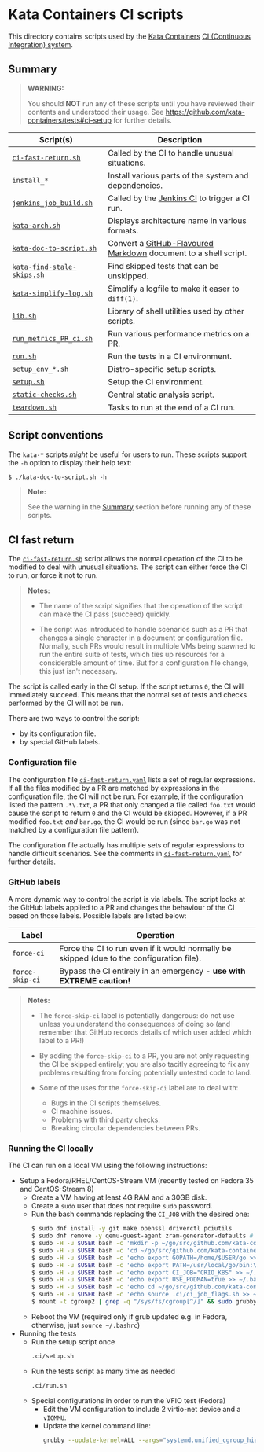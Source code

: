 # Kata Containers CI scripts

This directory contains scripts used by the [Kata Containers](https://github.com/kata-containers)
[CI (Continuous Integration) system](https://github.com/kata-containers/ci).

## Summary

> **WARNING:**
>
> You should **NOT** run any of these scripts until you have reviewed their
> contents and understood their usage. See
> https://github.com/kata-containers/tests#ci-setup for further details.

| Script(s) | Description |
| -- | -- |
| [`ci-fast-return.sh`](#ci-fast-return) | Called by the CI to handle unusual situations. |
| `install_*` | Install various parts of the system and dependencies. |
| [`jenkins_job_build.sh`](jenkins_job_build.sh) | Called by the [Jenkins CI](https://github.com/kata-containers/ci) to trigger a CI run. |
| [`kata-arch.sh`](kata-arch.sh) | Displays architecture name in various formats. |
| [`kata-doc-to-script.sh`](kata-doc-to-script.sh) | Convert a [GitHub-Flavoured Markdown](https://github.github.com/gfm) document to a shell script. |
| [`kata-find-stale-skips.sh`](kata-find-stale-skips.sh) | Find skipped tests that can be unskipped. |
| [`kata-simplify-log.sh`](kata-simplify-log.sh) | Simplify a logfile to make it easer to `diff(1)`. |
| [`lib.sh`](lib.sh) | Library of shell utilities used by other scripts. |
| [`run_metrics_PR_ci.sh`](run_metrics_PR_ci.sh) | Run various performance metrics on a PR. |
| [`run.sh`](run.sh) | Run the tests in a CI environment. |
| `setup_env_*.sh` | Distro-specific setup scripts. |
| [`setup.sh`](setup.sh) | Setup the CI environment. |
| [`static-checks.sh`](static-checks.sh) | Central static analysis script. |
| [`teardown.sh`](teardown.sh) | Tasks to run at the end of a CI run. |

## Script conventions

The `kata-*` scripts *might* be useful for users to run. These scripts support the
`-h` option to display their help text:

```
$ ./kata-doc-to-script.sh -h
```

> **Note:**
>
> See the warning in the [Summary](#summary) section before running any of
> these scripts.

## CI fast return

The [`ci-fast-return.sh`](ci-fast-return.sh) script allows the normal
operation of the CI to be modified to deal with unusual situations. The script
can either force the CI to run, or force it not to run.

> **Notes:**
>
> - The name of the script signifies that the operation of the script can make
>   the CI pass (succeed) quickly.
>
> - The script was introduced to handle scenarios such as a PR that changes a
>   single character in a document or configuration file. Normally, such PRs would
>   result in multiple VMs being spawned to run the entire suite of tests,
>   which ties up resources for a considerable amount of time. But for a
>   configuration file change, this just isn't necessary.

The script is called early in the CI setup. If the script returns `0`, the CI
will immediately succeed. This means that the normal set of tests and checks
performed by the CI will not be run.

There are two ways to control the script:

- by its configuration file.
- by special GitHub labels.

### Configuration file

The configuration file [`ci-fast-return.yaml`](ci-fast-return.yaml) lists a
set of regular expressions. If all the files modified by a PR are matched by
expressions in the configuration file, the CI will not be run. For example, if
the configuration listed the pattern `.*\.txt`, a PR that only changed a file
called `foo.txt` would cause the script to return `0` and the CI would be
skipped. However, if a PR modified `foo.txt` _and_ `bar.go`, the CI would be
run (since `bar.go` was not matched by a configuration file pattern).

The configuration file actually has multiple sets of regular expressions to
handle difficult scenarios. See the comments in
[`ci-fast-return.yaml`](ci-fast-return.yaml) for further details.

### GitHub labels

A more dynamic way to control the script is via labels. The script
looks at the GitHub labels applied to a PR and changes the behaviour of the CI
based on those labels. Possible labels are listed below:

| Label | Operation |
|-|-|
| `force-ci` | Force the CI to run even if it would normally be skipped (due to the configuration file). |
| `force-skip-ci` | Bypass the CI entirely in an emergency - **use with EXTREME caution!** |

> **Notes:**
>
> - The `force-skip-ci` label is potentially dangerous: do not use unless you
>   understand the consequences of doing so (and remember that GitHub records
>   details of which user added which label to a PR!)
>
> - By adding the `force-skip-ci` to a PR, you are not only requesting the CI
>   be skipped entirely; you are also tacitly agreeing to fix any problems
>   resulting from forcing potentially untested code to land.
>
> - Some of the uses for the `force-skip-ci` label are to deal with:
>   - Bugs in the CI scripts themselves.
>   - CI machine issues.
>   - Problems with third party checks.
>   - Breaking circular dependencies between PRs.

### Running the CI locally

The CI can run on a local VM using the following instructions:
- Setup a Fedora/RHEL/CentOS-Stream VM (recently tested on Fedora 35 and CentOS-Stream 8)
  - Create a VM having at least 4G RAM and a 30GB disk.
  - Create a `sudo` user that does not require `sudo` password.
  - Run the bash commands replacing the `CI_JOB` with the desired one:
    ```bash
    $ sudo dnf install -y git make openssl driverctl pciutils
    $ sudo dnf remove -y qemu-guest-agent zram-generator-defaults # the latter is installed only in Fedora 33+
    $ sudo -H -u $USER bash -c 'mkdir -p ~/go/src/github.com/kata-containers'
    $ sudo -H -u $USER bash -c 'cd ~/go/src/github.com/kata-containers && git clone https://github.com/kata-containers/tests.git'
    $ sudo -H -u $USER bash -c 'echo export GOPATH=/home/$USER/go >> ~/.bashrc'
    $ sudo -H -u $USER bash -c 'echo export PATH=/usr/local/go/bin:\$GOPATH/bin:\$PATH >> ~/.bashrc'
    $ sudo -H -u $USER bash -c 'echo export CI_JOB="CRIO_K8S" >> ~/.bashrc'
    $ sudo -H -u $USER bash -c 'echo export USE_PODMAN=true >> ~/.bashrc'
    $ sudo -H -u $USER bash -c 'echo cd ~/go/src/github.com/kata-containers/tests >> ~/.bashrc'
    $ sudo -H -u $USER bash -c 'echo source .ci/ci_job_flags.sh >> ~/.bashrc'
    $ mount -t cgroup2 | grep -q "/sys/fs/cgroup[^/]" && sudo grubby --update-kernel=ALL --args="systemd.unified_cgroup_hierarchy=0"
    ```
  - Reboot the VM (required only if grub updated e.g. in Fedora, otherwise, just `source ~/.bashrc`)
- Running the tests
  - Run the setup script once
    ```bash
    .ci/setup.sh
    ```
  - Run the tests script as many time as needed
    ```bash
    .ci/run.sh
    ```
  - Special configurations in order to run the VFIO test (Fedora)
    - Edit the VM configuration to include 2 virtio-net device and a `vIOMMU`.
    - Update the kernel command line:
      ```bash
      grubby --update-kernel=ALL --args="systemd.unified_cgroup_hierarchy=0 intel_iommu=on iommu=pt"
      ```
